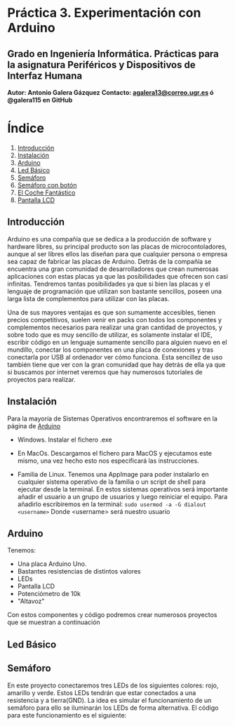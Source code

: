 # Práctica 3. Experimentación con Arduino
## Grado en Ingeniería Informática. Prácticas para la asignatura Periféricos y Dispositivos de Interfaz Humana

**Autor: Antonio Galera Gázquez**
**Contacto: agalera13@correo.ugr.es ó @galera115 en GitHub**

# Índice
1. [Introducción](#introducción)
2. [Instalación](#instalación)
3. [Arduino](#arduino)
4. [Led Básico](#led-básico)
5. [Semáforo](#uso-de-mediapipe)
6. [Semáforo con botón](#resultados)
7. [El Coche Fantástico](#conclusiones)
8. [Pantalla LCD]()

## Introducción
Arduino es una compañía que se dedica a la producción de software y hardware libres, su principal producto son las placas de microcontoladores, aunque al ser libres ellos las diseñan para que cualquier persona o empresa sea capaz de fabricar las placas de Arduino. Detrás de la compañía se encuentra una gran comunidad de desarrolladores que crean numerosas aplicaciones con estas placas ya que las posibilidades que ofrecen son casi infinitas. Tendremos tantas posibilidades ya que si bien las placas y el lenguaje de programación que utilizan son bastante sencillos, poseen una larga lista de complementos para utilizar con las placas.

Una de sus mayores ventajas es que son sumamente accesibles, tienen precios competitivos, suelen venir en packs con todos los componentes y complementos necesarios para realizar una gran cantidad de proyectos, y sobre todo que es muy sencillo de utilizar, es solamente instalar el IDE, escribir código en un lenguaje sumamente sencillo para alguien nuevo en el mundillo, conectar los componentes en una placa de conexiones y tras conectarla por USB al ordenador ver cómo funciona. Esta sencillez de uso también tiene que ver con la gran comunidad que hay detrás de ella ya que si buscamos por internet veremos que hay numerosos tutoriales de proyectos para realizar.

## Instalación

Para la mayoría de Sistemas Operativos encontraremos el software en la página de [Arduino](https://www.arduino.cc/en/software)

+ Windows. Instalar el fichero .exe

+ En MacOs. Descargamos el fichero para MacOS y ejecutamos este mismo, una vez hecho esto nos especificará las instrucciones.

+ Familia de Linux. Tenemos una AppImage para poder instalarlo en cualquier sistema operativo de la familia o un script de shell para ejecutar desde la terminal. En estos sistemas operativos será importante añadir el usuario a un grupo de usuarios y luego reiniciar el equipo. Para añadirlo escribiremos en la terminal:
    `
    sudo usermod -a -G dialout <username>
    `
Donde \<username\> será nuestro usuario

## Arduino
Tenemos:
+ Una placa Arduino Uno.
+ Bastantes resistencias de distintos valores
+ LEDs
+ Pantalla LCD
+ Potenciómetro de 10k
+ "Altavoz"

Con estos componentes y código podremos crear numerosos proyectos que se muestran a continuación

## Led Básico

## Semáforo
En este proyecto conectaremos tres LEDs de los siguientes colores: rojo, amarillo y verde. Estos LEDs tendrán que estar conectados a una resistencia y a tierra(GND). La idea es simular el funcionamiento de un semáforo para ello se iluminarán los LEDs de forma alternativa. El código para este funcionamiento es el siguiente:

